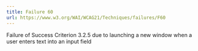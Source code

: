 ```yaml
---
title: Failure 60
url: https://www.w3.org/WAI/WCAG21/Techniques/failures/F60
---
```

Failure of Success Criterion 3.2.5 due to launching a new window when a user enters text into an input field
